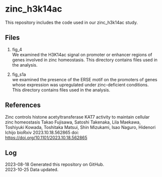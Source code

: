 # zinc_h3k14ac
This repository includes the code used in our zinc_h3k14ac study.

## Files 
1. fig_4  
We examined the H3K14ac signal on promoter or enhancer regions of genes involved in zinc homeostasis. This directory contains files used in the analysis.

3. fig_s1a   
we examined the presence of the ERSE motif on the promoters of genes whose expression was upregulated under zinc-deficient conditions. This directory contains files used in the analysis.


## References 
Zinc controls histone acetyltransferase KAT7 activity to maintain cellular zinc homeostasis
Takao Fujisawa, Satoshi Takenaka, Lila Maekawa, Toshiyuki Kowada, Toshitaka Matsui, Shin Mizukami, Isao Naguro, Hidenori Ichijo
bioRxiv 2023.10.18.562865
doi: https://doi.org/10.1101/2023.10.18.562865

## Log
2023-08-18 Generated this repository on GitHub.  
2023-10-25 Data updated.
 
